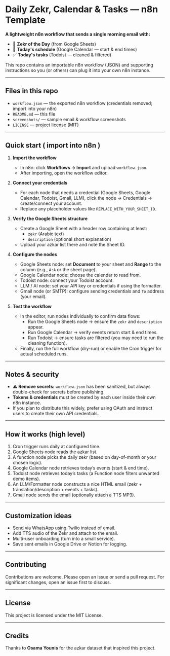 # Daily Zekr, Calendar & Tasks — n8n Template

**A lightweight n8n workflow that sends a single morning email with:**
- 🕌 **Zekr of the Day** (from Google Sheets)
- 📅 **Today's schedule** (Google Calendar — start & end times)
- ✅ **Today's tasks** (Todoist — cleaned & filtered)

This repo contains an importable n8n workflow (JSON) and supporting instructions so you (or others) can plug it into your own n8n instance.

---

## Files in this repo
- `workflow.json` — the exported n8n workflow (credentials removed; import into your n8n)
- `README.md` — this file
- `screenshots/` — sample email & workflow screenshots
- `LICENSE` — project license (MIT)

---

## Quick start ( import into n8n )

1. **Import the workflow**
   - In n8n: click **Workflows → Import** and upload `workflow.json`.
   - After importing, open the workflow editor.

2. **Connect your credentials**
   - For each node that needs a credential (Google Sheets, Google Calendar, Todoist, Gmail, LLM), click the node → Credentials → create/connect your account.
   - Replace any placeholder values like `REPLACE_WITH_YOUR_SHEET_ID`.

3. **Verify the Google Sheets structure**
   - Create a Google Sheet with a header row containing at least:
     - `zekr` (Arabic text)
     - `description` (optional short explanation)
   - Upload your azkar list there and note the Sheet ID.

4. **Configure the nodes**
   - Google Sheets node: set **Document** to your sheet and **Range** to the column (e.g., `A:A` or the sheet page).
   - Google Calendar node: choose the calendar to read from.
   - Todoist node: connect your Todoist account.
   - LLM / AI node: set your API key or credentials if using the formatter.
   - Gmail node (or SMTP): configure sending credentials and `To` address (your email).

5. **Test the workflow**
   - In the editor, run nodes individually to confirm data flows:
     - Run the Google Sheets node → ensure the `zekr` and `description` appear.
     - Run Google Calendar → verify events return start & end times.
     - Run Todoist → ensure tasks are filtered (you may need to run the cleaning function).
   - Finally, run the full workflow (dry-run) or enable the Cron trigger for actual scheduled runs.

---

## Notes & security
- **⚠️ Remove secrets:** `workflow.json` has been sanitized, but always double-check for secrets before publishing.
- **Tokens & credentials** must be created by each user inside their own n8n instance.
- If you plan to distribute this widely, prefer using OAuth and instruct users to create their own API credentials.

---

## How it works (high level)
1. Cron trigger runs daily at configured time.
2. Google Sheets node reads the azkar list.
3. A function node picks the daily zekr (based on day-of-month or your chosen logic).
4. Google Calendar node retrieves today’s events (start & end time).
5. Todoist node retrieves today’s tasks (a Function node filters unwanted demo items).
6. An LLM/Formatter node constructs a nice HTML email (zekr + translation/description + events + tasks).
7. Gmail node sends the email (optionally attach a TTS MP3).

---

## Customization ideas
- Send via WhatsApp using Twilio instead of email.
- Add TTS audio of the Zekr and attach to the email.
- Multi-user onboarding (turn into a small service).
- Save sent emails in Google Drive or Notion for logging.

---

## Contributing
Contributions are welcome. Please open an issue or send a pull request. For significant changes, open an issue first to discuss.

---

## License
This project is licensed under the MIT License.

---

## Credits
Thanks to **Osama Younis** for the azkar dataset that inspired this project.
